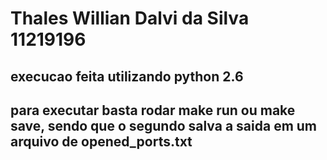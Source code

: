 # Thales Willian Dalvi da Silva 11219196

## execucao feita utilizando python 2.6
## para executar basta rodar make run ou make save, sendo que o segundo salva a saida em um arquivo de opened_ports.txt